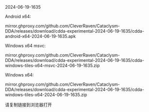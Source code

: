 2024-06-19-1635

Android x64:

mirror.ghproxy.com/github.com/CleverRaven/Cataclysm-DDA/releases/download/cdda-experimental-2024-06-19-1635/cdda-android-x64-2024-06-19-1635.apk

Windows x64 msvc:

mirror.ghproxy.com/github.com/CleverRaven/Cataclysm-DDA/releases/download/cdda-experimental-2024-06-19-1635/cdda-windows-tiles-x64-msvc-2024-06-19-1635.zip

Windows x64:

mirror.ghproxy.com/github.com/CleverRaven/Cataclysm-DDA/releases/download/cdda-experimental-2024-06-19-1635/cdda-windows-tiles-x64-2024-06-19-1635.zip

请复制链接到浏览器打开

